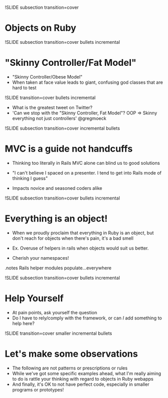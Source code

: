 !SLIDE subsection transition=cover 

# Objects on Ruby

!SLIDE subsection transition=cover bullets incremental

# "Skinny Controller/Fat Model"

* "Skinny Controller/Obese Model"
* When taken at face value leads to giant, confusing god classes that are hard to test

!SLIDE transition=cover bullets incremental

* What is the greatest tweet on Twitter?
* 'Can we stop with the "Skinny Controller, Fat Model"? OOP => Skinny everything not just controllers' @gregmoeck

!SLIDE subsection transition=cover incremental bullets
# MVC is a guide not handcuffs

* Thinking too literally in Rails MVC alone can blind us to good solutions

* "I can't believe I spaced on a presenter.  I tend to get into Rails mode of thinking I guess"

* Impacts novice and seasoned coders alike

!SLIDE subsection transition=cover bullets incremental

# Everything is an object!

* When we proudly proclaim that everything in Ruby is an object, but don't reach for objects when there's pain, it's a bad smell

* Ex. Overuse of helpers in rails when objects would suit us better.

* Cherish your namespaces!

.notes Rails helper modules populate...everywhere

!SLIDE subsection transition=cover bullets incremental

# Help Yourself

* At pain points, ask yourself the question
* Do I have to rely/comply with the framework, or can *I* add something to help here?

!SLIDE transition=cover smaller incremental bullets
# Let's make some observations
* The following are not patterns or prescriptions or rules
* While we've got some specific examples ahead, what I'm really aiming to do is rattle your thinking with regard to objects in Ruby webapps
* And finally, it's OK to not have perfect code, especially in smaller programs or prototypes!
